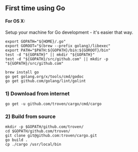## First time using Go

#### For OS X:

Setup your machine for Go development - it's easier that way.

```
export GOPATH="${HOME}/.go"
export GOROOT="$(brew --prefix golang)/libexec"
export PATH="$PATH:${GOPATH}/bin:${GOROOT}/bin"
test -d "${GOPATH}" || mkdir "${GOPATH}"
test -d "${GOPATH}/src/github.com" || mkdir -p "${GOPATH}/src/github.com"

brew install go
go get golang.org/x/tools/cmd/godoc
go get github.com/golang/lint/golint
```

### 1) Download from internet

```
go get -u github.com/troven/cargo/cmd/cargo
```

### 2) Build from source

```
mkdir -p $GOPATH/github.com/troven/
cd $GOPATH/github.com/troven/
git clone git@github.com:troven/cargo.git
go build .
cp ./cargo /usr/local/bin
```




